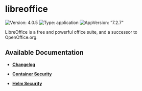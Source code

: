 # libreoffice

![Version: 4.0.5](https://img.shields.io/badge/Version-4.0.5-informational?style=flat-square) ![Type: application](https://img.shields.io/badge/Type-application-informational?style=flat-square) ![AppVersion: "7.2.7"](https://img.shields.io/badge/AppVersion-"7.2.7"-informational?style=flat-square)

LibreOffice is a free and powerful office suite, and a successor to OpenOffice.org.

## Available Documentation

- [**Changelog**](CHANGELOG)

- [**Container Security**](container-security)

- [**Helm Security**](helm-security)

